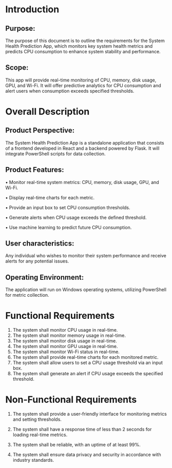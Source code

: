 # Introduction


## Purpose:


The purpose of this document is to outline the requirements for the System Health
Prediction App, which monitors key system health metrics and predicts CPU
consumption to enhance system stability and performance.


## Scope:


This app will provide real-time monitoring of CPU, memory, disk usage, GPU, and
Wi-Fi. It will offer predictive analytics for CPU consumption and alert users when
consumption exceeds specified thresholds.


# Overall Description


## Product Perspective:


The System Health Prediction App is a standalone application that consists of a frontend
developed in React and a backend powered by Flask. It will integrate PowerShell scripts for
data collection.


## Product Features:


• Monitor real-time system metrics: CPU, memory, disk usage, GPU, and Wi-Fi.

• Display real-time charts for each metric.

• Provide an input box to set CPU consumption thresholds.

• Generate alerts when CPU usage exceeds the defined threshold.

• Use machine learning to predict future CPU consumption.


## User characteristics:


Any individual who wishes to monitor their system performance and receive alerts for any
potential issues.


## Operating Environment:


The application will run on Windows operating systems, utilizing PowerShell for metric
collection.


# Functional Requirements


1. The system shall monitor CPU usage in real-time.
2. The system shall monitor memory usage in real-time.
3. The system shall monitor disk usage in real-time.
4. The system shall monitor GPU usage in real-time.
5. The system shall monitor Wi-Fi status in real-time.
6. The system shall provide real-time charts for each monitored metric.
7. The system shall allow users to set a CPU usage threshold via an input box.
8. The system shall generate an alert if CPU usage exceeds the specified threshold.


# Non-Functional Requirements


1. The system shall provide a user-friendly interface for monitoring metrics and setting
thresholds.

2. The system shall have a response time of less than 2 seconds for loading real-time
metrics.

3. The system shall be reliable, with an uptime of at least 99%.

4. The system shall ensure data privacy and security in accordance with industry
standards.

